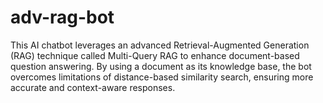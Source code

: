 # adv-rag-bot
This AI chatbot leverages an advanced Retrieval-Augmented Generation (RAG) technique called Multi-Query RAG to enhance document-based question answering. By using a document as its knowledge base, the bot overcomes limitations of distance-based similarity search, ensuring more accurate and context-aware responses.

